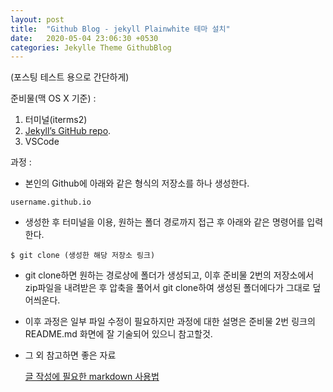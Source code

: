 ```yaml
---
layout: post
title:  "Github Blog - jekyll Plainwhite 테마 설치"
date:   2020-05-04 23:06:30 +0530
categories: Jekylle Theme GithubBlog
---
```


(포스팅 테스트 용으로 간단하게)

준비물(맥 OS X 기준) :
1. 터미널(iterms2)
2. [Jekyll’s GitHub repo][jekyll-gh].
3. VSCode

[jekyll-gh]: https://github.com/thelehhman/plainwhite-jekyll

과정 :
- 본인의 Github에 아래와 같은 형식의 저장소를 하나 생성한다.

```
username.github.io
```
- 생성한 후 터미널을 이용, 원하는 폴더 경로까지 접근 후 아래와 같은 명령어를 입력한다. 
   
```
$ git clone (생성한 해당 저장소 링크)
```
- git clone하면 원하는 경로상에 폴더가 생성되고, 이후 준비물 2번의 저장소에서 zip파일을 내려받은 후 압축을 풀어서 git clone하여 생성된 폴더에다가 그대로 덮어씌운다.
  
- 이후 과정은 일부 파일 수정이 필요하지만 과정에 대한 설명은 준비물 2번 링크의 README.md 화면에 잘 기술되어 있으니 참고할것.

- 그 외 참고하면 좋은 자료
  
   [글 작성에 필요한 markdown 사용법][markdown-use]

[markdown-use]: https://gist.github.com/ihoneymon/652be052a0727ad59601